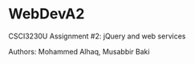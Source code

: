 # WebDevA2
CSCI3230U Assignment #2: jQuery and web services

Authors: Mohammed Alhaq, Musabbir Baki

